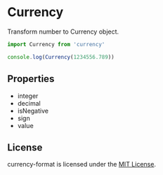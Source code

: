# Currency

Transform number to Currency object.

```javascript
import Currency from 'currency'

console.log(Currency(1234556.789))
```

## Properties
* integer
* decimal
* isNegative
* sign
* value

## License

currency-format is licensed under the [MIT License](LICENSE).
